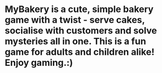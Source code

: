 # MyBakery is a cute, simple bakery game with a twist - serve cakes, socialise with customers and solve mysteries all in one. This is a fun game for adults and children alike! Enjoy gaming.:)
